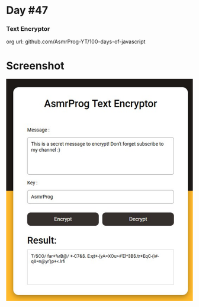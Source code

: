 # Day #47

### Text Encryptor
org url: github.com/AsmrProg-YT/100-days-of-javascript

# Screenshot
![sc](./screenshot.jpg)


